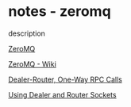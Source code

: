 # notes - zeromq

description

[ZeroMQ](https://zeromq.org/)

[ZeroMQ - Wiki](http://wiki.zeromq.org/)

[Dealer-Router, One-Way RPC Calls](https://stackoverflow.com/questions/32523885/how-to-implement-oneway-rpc-calls-via-zeromq)

[Using Dealer and Router Sockets](http://wiki.zeromq.org/tutorials:dealer-and-router)
